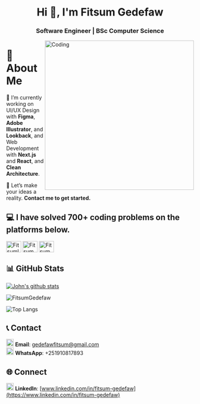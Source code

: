 <h1 align="center">Hi 👋, I'm Fitsum Gedefaw</h1>
<h3 align="center">Software Engineer | BSc Computer Science  </h3>
<img align="right" alt="Coding" width="400" src ="https://cdn.dribbble.com/users/1162077/screenshots/3848914/programmer.gif"/>

# 🚀 About Me

🌱 I’m currently working on UI/UX Design with **Figma**, **Adobe Illustrator**, and **Lookback**, and Web Development with **Next.js** and **React**, and **Clean Architecture**.

💬 Let’s make your ideas a reality. **Contact me to get started.**

## 💻 I have solved 700+ coding problems on the platforms below.
<p align="left">

  <a href="https://leetcode.com/u/FitsG/" target="blank"><img align="center" src="https://raw.githubusercontent.com/rahuldkjain/github-profile-readme-generator/master/src/images/icons/Social/leet-code.svg" alt="FitsumLeetcode" height="30" width="40" /></a>
  <a href="https://codeforces.com/profile/reevo12" target="blank"><img align="center" src="https://raw.githubusercontent.com/rahuldkjain/github-profile-readme-generator/master/src/images/icons/Social/codeforces.svg" alt="FitsumCodeforces" height="30" width="40" /></a>
   <a href="https://www.hackerrank.com/profile/gedefawfitsum" target="blank"><img align="center" src="https://raw.githubusercontent.com/rahuldkjain/github-profile-readme-generator/master/src/images/icons/Social/hackerrank.svg" alt="FitsumHackerrank" height="30" width="40" /></a>

</p>

## 📊 GitHub Stats

 [![John's github stats](https://bad-apple-github-readme.vercel.app/api?username=FitsumGedefaw&show_icons=true&count_private=true&line_height=20&icon_color=00b3ff&theme=blue-green&title_color=00b3ff)](#)
<p><img align="center" src="https://github-readme-streak-stats.herokuapp.com/?user=FitsumGedefaw&" alt="FitsumGedefaw" /></p>

<!-- If you want to include top languages -->
![Top Langs](https://github-readme-stats.vercel.app/api/top-langs/?username=FitsumGedefaw&layout=compact&theme=default)

## 📞 Contact

 <img src="https://img.icons8.com/fluent/24/000000/gmail.png" alt="Gmail" width="20"/> **Email**: gedefawfitsum@gmail.com  
 <img src="https://img.icons8.com/fluent/24/000000/whatsapp.png" alt="WhatsApp" width="20"/> **WhatsApp**: +251910817893

## 🌐 Connect

 <img src="https://img.icons8.com/fluent/24/000000/linkedin.png" alt="LinkedIn" width="20"/> **LinkedIn**: [www.linkedin.com/in/fitsum-gedefaw](https://www.linkedin.com/in/fitsum-gedefaw)
<!--
**FitsumGedefaw/FitsumGedefaw** is a ✨ _special_ ✨ repository because its `README.md` (this file) appears on your GitHub profile.

Here are some ideas to get you started:

- 🔭 I’m currently working on ...
- 🌱 I’m currently learning ...
- 👯 I’m looking to collaborate on ...
- 🤔 I’m looking for help with ...
- 💬 Ask me about ...
- 📫 How to reach me: ...
- 😄 Pronouns: ...
- ⚡ Fun fact: ...
-->
